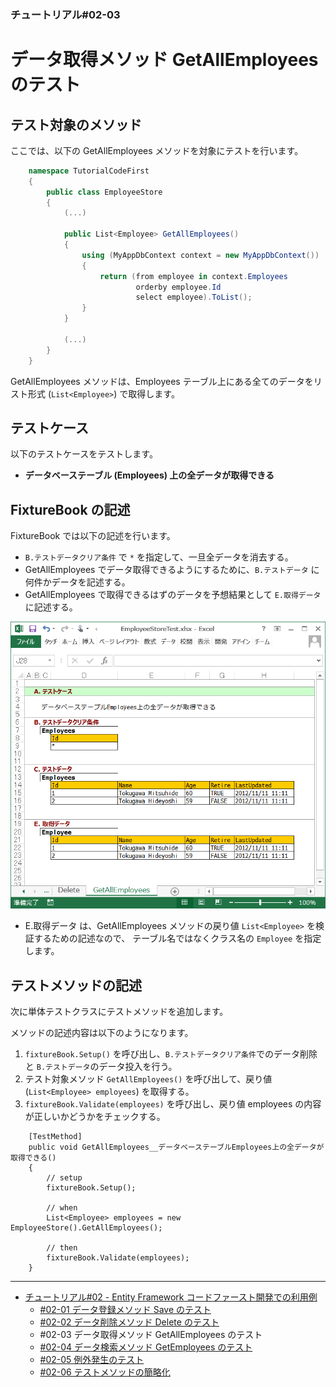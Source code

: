 ﻿
### チュートリアル#02-03

データ取得メソッド GetAllEmployees のテスト
===========================================

テスト対象のメソッド
--------------------

ここでは、以下の GetAllEmployees メソッドを対象にテストを行います。


```c#
    namespace TutorialCodeFirst
    {
        public class EmployeeStore
        {
            (...)
            
            public List<Employee> GetAllEmployees()
            {
                using (MyAppDbContext context = new MyAppDbContext())
                {
                    return (from employee in context.Employees
                            orderby employee.Id
                            select employee).ToList();
                }
            }

            (...)
        }
    }
```


GetAllEmployees メソッドは、Employees テーブル上にある全てのデータをリスト形式 (`List<Employee>`) で取得します。


テストケース
------------

以下のテストケースをテストします。

*   <b>データベーステーブル (Employees) 上の全データが取得できる</b>


FixtureBook の記述
------------------

FixtureBook では以下の記述を行います。

*   `B.テストデータクリア条件` で `*` を指定して、一旦全データを消去する。
*   GetAllEmployees でデータ取得できるようにするために、`B.テストデータ` に何件かデータを記述する。
*   GetAllEmployees で取得できるはずのデータを予想結果として `E.取得データ`に記述する。


![FixtureBook記述](./images/Tutorial-CodeFirst-GetAllEmployees-01.png?raw=true)

*   E.取得データ は、GetAllEmployees メソッドの戻り値 `List<Employee>` を検証するための記述なので、
    テーブル名ではなくクラス名の `Employee` を指定します。


テストメソッドの記述
--------------------

次に単体テストクラスにテストメソッドを追加します。

メソッドの記述内容は以下のようになります。

1.  `fixtureBook.Setup()` を呼び出し、`B.テストデータクリア条件`でのデータ削除と
    `B.テストデータ`のデータ投入を行う。
2.  テスト対象メソッド `GetAllEmployees()` を呼び出して、戻り値 (`List<Employee> employees`) を取得する。
3.  `fixtureBook.Validate(employees)` を呼び出し、戻り値 employees の内容が正しいかどうかをチェックする。


```
    [TestMethod]
    public void GetAllEmployees__データベーステーブルEmployees上の全データが取得できる()
    {
        // setup
        fixtureBook.Setup();
        
        // when
        List<Employee> employees = new EmployeeStore().GetAllEmployees();
        
        // then
        fixtureBook.Validate(employees);
    }
```


------------------------

*   [チュートリアル#02 - Entity Framework コードファースト開発での利用例](./Tutorial-CodeFirst.md)
    *   [#02-01 データ登録メソッド Save のテスト](./Tutorial-CodeFirst-Save.md)
    *   [#02-02 データ削除メソッド Delete のテスト](./Tutorial-CodeFirst-Delete.md)
    *   #02-03 データ取得メソッド GetAllEmployees のテスト
    *   [#02-04 データ検索メソッド GetEmployees のテスト](./Tutorial-CodeFirst-GetEmployees.md)
    *   [#02-05 例外発生のテスト](./Tutorial-CodeFirst-Exception.md)
    *   [#02-06 テストメソッドの簡略化](./Tutorial-CodeFirst-Expect.md)
